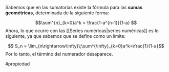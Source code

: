 
Sabemos que en las sumatorias existe la fórmula para las **sumas geométricas**, determinada de la siguiente forma: 

$$\sum^{n}_{k=0}a^k = \frac{1-a^{n-1}}{1-a} $$ 
Ahora, lo que ocurre con las [[Series numéricas|series numéricas]] es lo siguiente, ya que sabemos que se define como un límite: 

$$ S_n = \lim_{n\rightarrow\infty}\;\sum^{\infty}_{k=0}a^k=\frac{1}{1-a}$$ 
Por lo tanto, el término del numerador desaparece. 

#propiedad